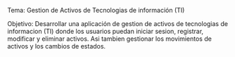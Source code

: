 
Tema: Gestion de Activos de Tecnologias de información (TI) 

Objetivo: Desarrollar una aplicación de gestion de activos de tecnologias de informacion (TI) donde los usuarios puedan iniciar sesion, registrar, modificar y eliminar activos. Asi tambien gestionar los movimientos de activos y los cambios de estados. 
